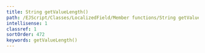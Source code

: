 ```yaml
---
title: String getValueLength()
path: /EJScript/Classes/LocalizedField/Member functions/String getValueLength()
intellisense: 1
classref: 1
sortOrder: 472
keywords: getValueLength()
---
```





